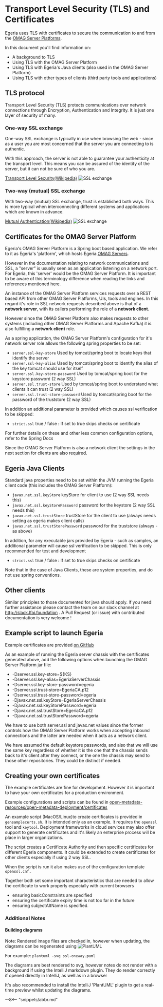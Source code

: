 <!-- SPDX-License-Identifier: CC-BY-4.0 -->
<!-- Copyright Contributors to the Egeria project. -->

# Transport Level Security (TLS) and Certificates

Egeria uses TLS with certificates to secure the communication to and from the [OMAG Server Platforms](/concepts/omag-server-platform).

In this document you'll find information on:
 * A background to TLS
 * Using TLS with the OMAG Server Platform
 * Using TLS with Egeria's Java clients (also used in the OMAG Server Platform)
 * Using TLS with other types of clients (third party tools and applications)

## TLS protocol

Transport Level Security (TLS) protects communications over network connections through Encryption,
Authentication and Integrity.  It is just one layer of security of many.

### One-way SSL exchange

One-way SSL exchange is typically in use when browsing the web - since as a user
you are most concerned that the server you are connecting to is authentic.

With this approach, the server is not able to guarantee your authenticity at the transport level.
This means you can
be assured of the identity of the server, but it can not be sure of who you are.

[Transport Level Security(Wikipedia)](https://en.wikipedia.org/wiki/Transport_Layer_Security)
![SSL exchange](ssl-oneway.svg)

### Two-way (mutual) SSL exchange

With two-way (mutual) SSL exchange, trust is established both ways.
This is more typical when interconnecting different systems
and applications which are known in advance. 

[Mutual Authentication(Wikipedia)](https://en.wikipedia.org/wiki/Mutual_authentication)
![SSL exchange](ssl-mutual.svg)


## Certificates for the OMAG Server Platform

Egeria's OMAG Server Platform is a Spring boot based application.
We refer to it as Egeria's 'platform', which hosts Egeria [OMAG Servers](/concepts/omag-server).

However in the documentation relating to network communications and SSL,
a "server" is usually seen as an application listening on a network port.
For Egeria, this 'server' would be the OMAG Server Platform.
It is important to be aware of this terminology difference when
reading the links and references mentioned here.

An instance of the OMAG Server Platform services requests over a REST based API 
from other OMAG Server Platforms, UIs, tools and engines.
In this regard it's role in SSL network requests described above is that of a 
**network server**, with its callers performing the role of a **network client**.

However since the OMAG Server Platform also makes requests to other systems
(including other OMAG Server Platforms and Apache Kafka)
it is also fulfilling a **network client** role.

As a spring application, the OMAG Server Platform's configuration for it's network server role allows the following spring properties
to be set:

* `server.ssl-key-store`                Used by tomcat/spring boot to locate keys that identify the server
* `server.ssl-key-alias`                Used by tomcat/spring boot to identify the alias of the key tomcat should use for itself
* `server.ssl.key-store-password`       Used by tomcat/spring boot for the keystore password (2 way SSL)
* `server.ssl.trust-store`              Used by tomcat/spring boot to understand what clients it can trust (2 way SSL)
* `server.ssl.trust-store-password`     Used by tomcat/spring boot  for the password of the truststore (2 way SSL)

In addition an additional parameter is provided which causes ssl verification to be skipped:

* `strict.ssl`                          true / false : If set to true skips checks on certificate

For further details on these and other less common configuration options, refer to the Spring Docs

Since the OMAG Server Platform is also a network client the settings in the next section for 
clients are also required.

## Egeria Java Clients

Standard java properties need to be set within the JVM running the Egeria client code (this includes the OMAG Server Platform):

* `javax.net.ssl.keyStore`                keyStore for client to use (2 way SSL needs this)
* `javax.net.ssl.keyStorePassword`        password for the keystore  (2 way SSL needs this)
* `javax.net.ssl.trustStore`              trustStore for the client to use (always needs setting as egeria makes client calls)
* `javax.net.ssl.trustStorePassword`      password for the truststore (always - as above)

In addition, for any executable jars provided by Egeria - such as samples, an additional
parameter will cause ssl verification to be skipped. This is only recommended for test
and development

* `strict.ssl`                            true / false : If set to true skips checks on certificate

Note that in the case of Java Clients, these are system properties, and do
not use spring conventions. 

## Other clients

Similar principles to those documented for java should apply. If you need further assistance please
contact the team on our slack channel at http://slack.lfai.foundation . A Pull Request (or issue) with contributed documentation
is very welcome !

## Example script to launch Egeria

Example certificates are provided [on GitHub](https://github.com/odpi/egeria/tree/main/open-metadata-resources/open-metadata-deployment/certificates) 

As an example of running the Egeria server chassis with the certificates generated above, add
the following options when launching the OMAG Server Platform jar file:

 * -Dserver.ssl.key-store=${KS} 
 * -Dserver.ssl.key-alias=EgeriaServerChassis
 * -Dserver.ssl.key-store-password=egeria
 * -Dserver.ssl.trust-store=EgeriaCA.p12
 * -Dserver.ssl.trust-store-password=egeria
 * -Djavax.net.ssl.keyStore=EgeriaServerChassis 
 * -Djavax.net.ssl.keyStorePassword=egeria
 * -Djavax.net.ssl.trustStore=EgeriaCA.p12
 * -Djavax.net.ssl.trustStorePassword=egeria 
  
We have to use both server.ssl and javax.net values since the former controls how the OMAG Server Platform
works when accepting inbound connections and the latter are needed
when it acts as a network client.

We have assumed the default keystore passwords, and also that we will use the same key regardless of whether it is the one
that the chassis sends back to it's client after they connect, or the one the chassis may send to those other repositories. They
could be distinct if needed.

## Creating your own certificates

The example certificates are fine for development.
However it is important to have your own certificates for a production environment.

Example configurations and scripts can be found in [open-metadata-resources/open-metadata-deployment/certificates](../../../../open-metadata-resources/open-metadata-deployment/certificates)

An example script (MacOS/Linux)to create certificates is provided in `gensamplecerts.sh`. It is intended only as an example.
It requires the `openssl` tool and `keytool`. Deployment frameworks in cloud services may also offer support to
generate certificates and it's likely an enterprise process will be place in larger organizations.

The script creates a Certificate Authority and then specific certificates for different Egeria components.
It could be extended to create certificates for other clients especially if using 2 way SSL.

When the script is run it also makes use of the configuration template `openssl.cnf.`

Together both set some important characteristics that are needed to allow the certificate to work properly
especially with current browsers
 - ensuring basicConstraints are specified
 - ensuring the certificate expiry time is not too far in the future
 - ensuring subjectAltName is specified.


### Additional Notes
 
#### Building diagrams

Note: Rendered image files are checked in, however when updating, the diagrams can be regenerated using ![PlantUML](https://plantuml.com)
 
For example: 
`plantuml -svg ssl-oneway.puml` 

The diagrams are best rendered to svg, however notes do not render with a background if using the IntelliJ markdown plugin.
They do render correctly if opened directly in IntelliJ, as well as in a browser

It's also recommended to install the IntelliJ 'PlantUML' plugin to get a real-time preview whilst updating the diagrams.

--8<-- "snippets/abbr.md"
